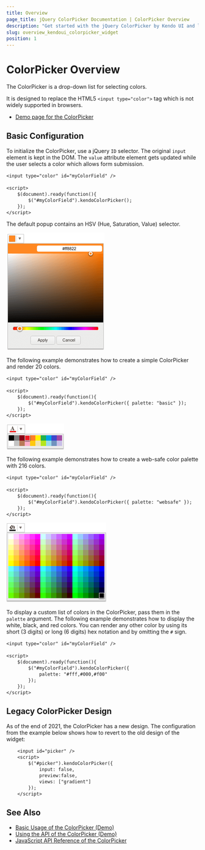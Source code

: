 ```yaml
---
title: Overview
page_title: jQuery ColorPicker Documentation | ColorPicker Overview
description: "Get started with the jQuery ColorPicker by Kendo UI and learn how to create, initialize, and enable the widget."
slug: overview_kendoui_colorpicker_widget
position: 1
---
```


# ColorPicker Overview

The ColorPicker is a drop-down list for selecting colors.

It is designed to replace the HTML5 `<input type="color">` tag which is not widely supported in browsers.

* [Demo page for the ColorPicker](https://demos.telerik.com/kendo-ui/colorpicker/index)

## Basic Configuration

To initialize the ColorPicker, use a jQuery `ID` selector. The original `input` element is kept in the DOM. The `value` attribute element gets updated while the user selects a color which allows form submission.

    <input type="color" id="myColorField" />

    <script>
        $(document).ready(function(){
            $("#myColorField").kendoColorPicker();
        });
    </script>

The default popup contains an HSV (Hue, Saturation, Value) selector.

![An HSV ColorPicker](hsv-dropdown.png)

The following example demonstrates how to create a simple ColorPicker and render 20 colors.

    <input type="color" id="myColorField" />

    <script>
        $(document).ready(function(){
            $("#myColorField").kendoColorPicker({ palette: "basic" });
        });
    </script>

![A simple ColorPicker with a basic palette](simple-basic.png)

The following example demonstrates how to create a web-safe color palette with 216 colors.

    <input type="color" id="myColorField" />

    <script>
        $(document).ready(function(){
            $("#myColorField").kendoColorPicker({ palette: "websafe" });
        });
    </script>

![A simple ColorPicker with a web-safe palette](simple-web.png)

To display a custom list of colors in the ColorPicker, pass them in the `palette` argument. The following example demonstrates how to display the white, black, and red colors. You can render any other color by using its short (3 digits) or long (6 digits) hex notation and by omitting the `#` sign.

    <input type="color" id="myColorField" />

    <script>
        $(document).ready(function(){
            $("#myColorField").kendoColorPicker({
                palette: "#fff,#000,#f00"
            });
        });
    </script>

## Legacy ColorPicker Design

As of the end of 2021, the ColorPicker has a new design. The configuration from the example below shows how to revert to the old design of the widget:

```dojo
    <input id="picker" />
    <script>
        $("#picker").kendoColorPicker({
            input: false,
            preview:false,
            views: ["gradient"]
        });
    </script>
```

## See Also

* [Basic Usage of the ColorPicker (Demo)](https://demos.telerik.com/kendo-ui/colorpicker/index)
* [Using the API of the ColorPicker (Demo)](https://demos.telerik.com/kendo-ui/colorpicker/api)
* [JavaScript API Reference of the ColorPicker](/api/javascript/ui/colorpicker)
